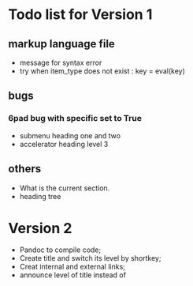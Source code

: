 # Todo list for Version 1

## markup language file

* message for syntax error
* try when item_type does not exist : key = eval(key)

## bugs
### 6pad bug with specific set to True

- submenu heading one and two
- accelerator heading level 3

## others 

- What is the current section.
- heading tree

# Version 2 #

- Pandoc to compile code;
- Create title and switch its level by shortkey;
- Creat internal and external links;
- announce level of title instead of 